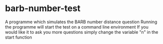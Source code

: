 # barb-number-test
A programme which simulates the BARB number distance question
Running the programme will start the test on a command line environment
If you would like it to ask you more questions simply change the variable "n" in the start function
